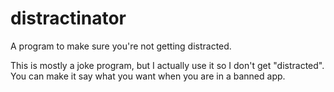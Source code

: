 # distractinator
A program to make sure you're not getting distracted.

This is mostly a joke program, but I actually use it so I don't get "distracted".<br>
You can make it say what you want when you are in a banned app.
